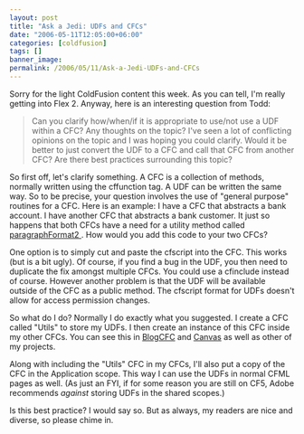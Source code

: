 ```yaml
---
layout: post
title: "Ask a Jedi: UDFs and CFCs"
date: "2006-05-11T12:05:00+06:00"
categories: [coldfusion]
tags: []
banner_image: 
permalink: /2006/05/11/Ask-a-Jedi-UDFs-and-CFCs
---
```


Sorry for the light ColdFusion content this week. As you can tell, I'm really getting into Flex 2. Anyway, here is an interesting question from Todd:

<blockquote>
Can you clarify how/when/if it is appropriate to use/not use a UDF within a CFC?  Any thoughts on the topic?  I've seen a lot of conflicting opinions on the topic and I was hoping you could clarify.  Would it be better to just convert the UDF to a CFC and call that CFC from another CFC?  Are there best practices surrounding this topic?
</blockquote>

So first off, let's clarify something. A CFC is a collection of methods, normally written using the cffunction tag. A UDF can be written the same way. So to be precise, your question involves the use of "general purpose" routines for a CFC. Here is an example: I have a CFC that abstracts a bank account. I have another CFC that abstracts a bank customer. It just so happens that both CFCs have a need for a utility method called <a href="http://www.cflib.org/udf.cfm/paragraphformat2">paragraphFormat2 </a>. How would you add this code to your two CFCs?

One option is to simply cut and paste the cfscript into the CFC. This works (but is a bit ugly). Of course, if you find a bug in the UDF, you then need to duplicate the fix amongst multiple CFCs. You could use a cfinclude instead of course. However another problem is that the UDF will be available outside of the CFC as a public method. The cfscript format for UDFs doesn't allow for access permission changes. 

So what do I do? Normally I do exactly what you suggested. I create a CFC called "Utils" to store my UDFs. I then create an instance of this CFC inside my other CFCs. You can see this in <a href="http://ray.camdenfamily.com/projects/blogcfc">BlogCFC</a> and <a href="http://ray.camdenfamily.com/projects/canvas">Canvas</a> as well as other of my projects. 

Along with including the "Utils" CFC in my CFCs, I'll also put a copy of the CFC in the Application scope. This way I can use the UDFs in normal CFML pages as well. (As just an FYI, if for some reason you are still on CF5, Adobe recommends <i>against</i> storing UDFs in the shared scopes.)

Is this best practice? I would say so. But as always, my readers are nice and diverse, so please chime in.